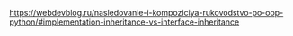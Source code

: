 https://webdevblog.ru/nasledovanie-i-kompoziciya-rukovodstvo-po-oop-python/#implementation-inheritance-vs-interface-inheritance